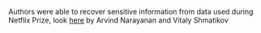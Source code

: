 Authors were able to recover sensitive information from data used during Netflix Prize, look [here](https://www.cs.utexas.edu/~shmat/shmat_oak08netflix.pdf) by Arvind Narayanan and Vitaly Shmatikov
